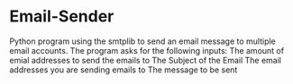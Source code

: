 # Email-Sender
Python program using the smtplib to send an email message to multiple email accounts.
The program asks for the following inputs:
The amount of emial addresses to send the emails to
The Subject of the Email
The email addresses you are sending emails to
The message to be sent
